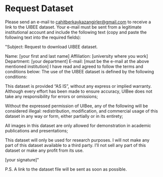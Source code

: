 # Request Dataset

Please send an e-mail to cahitberkaykazangirler@gmail.com to receive a link to the UIBEE dataset. Your e-mail must be sent from a legitimate institutional account and include the following text (copy and paste the following text into the required fields):

"Subject: Request to download UIBEE dataset.

Name: [your first and last name]
Affiliation: [university where you work]
Department: [your department]
E-mail: [must be the e-mail at the above mentioned institution]
I have read and agreed to follow the terms and conditions below: The use of the UIBEE dataset is defined by the following conditions:

This dataset is provided “AS IS”, without any express or implied warranty. Although every effort has been made to ensure accuracy, UIBee does not take any responsibility for errors or omissions;

Without the expressed permission of UIBee, any of the following will be considered illegal: redistribution, modification, and commercial usage of this dataset in any way or form, either partially or in its entirety;

All images in this dataset are only allowed for demonstration in academic publications and presentations;

This dataset will only be used for research purposes. I will not make any part of this dataset available to a third party. I’ll not sell any part of this dataset or make any profit from its use.

[your signature]"  

P.S. A link to the dataset file will be sent as soon as possible.
